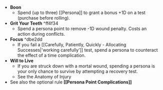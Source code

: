 - **Boon**
	- Spend (up to three) [[Persona]] to grant a bonus +1D on a test (purchase before rolling).
- **Grit Your Teeth** ^ff4f34
	- Spend a persona point to remove -1D wound penalty. Costs an action during conflicts.
- **Focus** ^dbe2dd
	- If you fail a [[Carefully, Patiently, Quickly - Allocating Successes|'working carefully']] test, spend a persona to counteract the effect of a time complication. 
- **Will to Live**
	- If you are struck down with a mortal wound, spending a persona is your only chance to survive by attempting a recovery test. 
	- See the Anatomy of Injury
- See also the optional rule **[[Persona Point Complications]]**